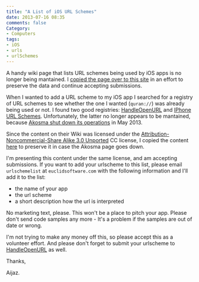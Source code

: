 ```yaml
---
title: "A List of iOS URL Schemes"
date: 2013-07-16 08:35
comments: false
Category:
- Computers
tags:
- iOS
- urls
- urlSchemes
---
```


A handy wiki page that lists URL schemes being used by iOS apps is no
longer being mantained.  I
[copied the page over to this site](/urlschemelist) in an effort
to preserve the data and continue accepting submissions.

<!-- more -->

When I wanted to add a URL scheme to my iOS app I searched for a registry
of URL schemes to see whether the one I wanted (```quran://```) was
already being used or not.  I found two good registries:
[HandleOpenURL](http://handleOpenUrl.com) and
[IPhone URL Schemes](http://wiki.akosma.com/IPhone_URL_Schemes).
Unfortunately, the latter no longer appears to be mantained, because
[Akosma shut down its operations](http://akosma.com/2013/05/22/shutting-down/) in May 2013.

Since the content on their Wiki was licensed under the
<a href="http://creativecommons.org/licenses/by-nc-sa/3.0/" class="external " title="http://creativecommons.org/licenses/by-nc-sa/3.0/">Attribution-Noncommercial-Share Alike 3.0 Unported</a>
CC license, I copied the content
[here](/urlschemelist)
to preserve it in case the Akosma page goes down.

I'm presenting this content under the same license, and am accepting
submissions. If you want to add your urlscheme to this list, please email
```urlschemelist``` at ```euclidsoftware.com``` with the following information and I'll add it to the list:

* the name of your app
* the url scheme
* a short description how the url is interpreted

No marketing text, please.  This won't be a place to pitch your app.
Please don't send code samples any more - It's a problem if the samples
are out of date or wrong.

I'm not trying to make any money off this, so please accept this as a
volunteer effort.  And please don't forget to submit your urlscheme to
[HandleOpenURL](http://handleOpenUrl.com) as well.

Thanks,

Aijaz.
